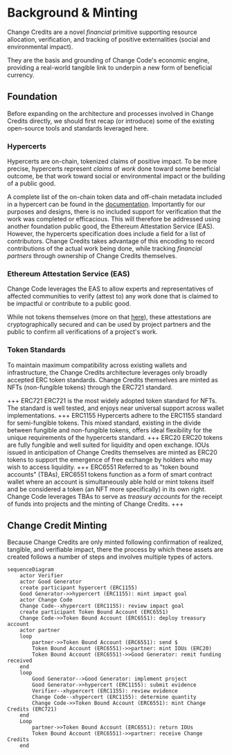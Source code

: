 # Background & Minting

Change Credits are a novel *financial* primitive supporting resource allocation, verification, and tracking of positive externalities (social and environmental impact).

They are the basis and grounding of Change Code's economic engine, providing a real-world tangible link to underpin a new form of beneficial currency.

## Foundation

Before expanding on the architecture and processes involved in Change Credits directly, we should first recap (or introduce) some of the existing open-source tools and standards leveraged here.

### Hypercerts

Hypercerts are on-chain, tokenized claims of positive impact. To be more precise, hypercerts represent *claims* of *work* done toward some beneficial outcome, be that work toward social or environmental impact or the building of a public good.

A complete list of the on-chain token data and off-chain metadata included in a hypercert can be found in the [documentation](https://hypercerts.org/docs/implementation/metadata). Importantly for our purposes and designs, there is no included support for verification that the work was completed or efficacious. This will therefore be addressed using another foundation public good, the Ethereum Attestation Service (EAS). However, the hypercerts specification does include a field for a list of contributors. Change Credits takes advantage of this encoding to record contributions of the actual work being done, while tracking *financial partners* through ownership of Change Credits themselves.

### Ethereum Attestation Service (EAS)

Change Code leverages the EAS to allow experts and representatives of affected communities to verify (attest to) any work done that is claimed to be impactful or contribute to a public good.

While not tokens themselves (more on that [here](https://docs.attest.org/docs/core--concepts/attestations-vs-x)), these attestations are cryptographically secured and can be used by project partners and the public to confirm all verifications of a project's work.

### Token Standards

To maintain maximum compatibility across existing wallets and infrastructure, the Change Credits architecture leverages only broadly accepted ERC token standards. Change Credits themselves are minted as NFTs (non-fungible tokens) through the ERC721 standard.

+++ ERC721
ERC721 is the most widely adopted token standard for NFTs. The standard is well tested, and enjoys near universal support across wallet implementations.
+++ ERC1155
Hypercerts adhere to the ERC1155 standard for semi-fungible tokens. This mixed standard, existing in the divide between fungible and non-fungible tokens, offers ideal flexibility for the unique requirements of the hypercerts standard.
+++ ERC20
ERC20 tokens are fully fungible and well suited for liquidity and open exchange. IOUs issued in anticipation of Change Credits themselves are minted as ERC20 tokens to support the emergence of free exchange by holders who may wish to access liquidity.
+++ ERC6551
Referred to as "token bound accounts" (TBAs), ERC6551 tokens function as a form of smart contract wallet where an account is simultaneously able hold or mint tokens itself and be considered a token (an NFT more specifically) in its own right. Change Code leverages TBAs to serve as *treasury accounts* for the receipt of funds into projects and the minting of Change Credits.
+++

## Change Credit Minting

Because Change Credits are only minted following confirmation of realized, tangible, and verifiable impact, there the process by which these assets are created follows a number of steps and involves multiple types of actors.

```mermaid
sequenceDiagram
    actor Verifier
    actor Good Generator
    create participant hypercert (ERC1155)
    Good Generator->>hypercert (ERC1155): mint impact goal
    actor Change Code
    Change Code--xhypercert (ERC1155): review impact goal
    create participant Token Bound Account (ERC6551)
    Change Code->>Token Bound Account (ERC6551): deploy treasury account
    actor partner
    loop
        partner->>Token Bound Account (ERC6551): send $
        Token Bound Account (ERC6551)->>partner: mint IOUs (ERC20)
        Token Bound Account (ERC6551)->>Good Generator: remit funding received
    end
    loop
        Good Generator-->Good Generator: implement project
        Good Generator->>hypercert (ERC1155): submit evidence
        Verifier--xhypercert (ERC1155): review evidence
        Change Code--xhypercert (ERC1155): determine quantity
        Change Code->>Token Bound Account (ERC6551): mint Change Credits (ERC721)
    end
    Loop
        partner->>Token Bound Account (ERC6551): return IOUs
        Token Bound Account (ERC6551)->>partner: receive Change Credits
    end
```